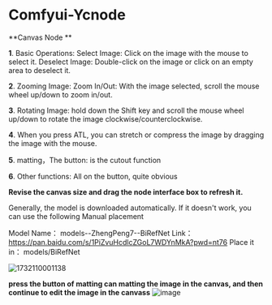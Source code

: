 # Comfyui-Ycnode
**Canvas Node **

**1**. Basic Operations:
Select Image: Click on the image with the mouse to select it.
Deselect Image: Double-click on the image or click on an empty area to deselect it.

**2**. Zooming Image:
Zoom In/Out: With the image selected, scroll the mouse wheel up/down to zoom in/out.

**3**. Rotating Image:
hold down the Shift key and scroll the mouse wheel up/down to rotate the image clockwise/counterclockwise.

**4**. When you press ATL, you can stretch or compress the image by dragging the image with the mouse.

**5**. matting，The button:  is the cutout function

**6**. Other functions:
All on the button, quite obvious

**Revise the canvas size and drag the node interface box to refresh it.**

Generally, the model is downloaded automatically. If it doesn't work, you can use the following
Manual placement

Model Name： models--ZhengPeng7--BiRefNet
Link：https://pan.baidu.com/s/1PiZvuHcdlcZGoL7WDYnMkA?pwd=nt76  Place it in： models/BiRefNet

![1732110001138](https://github.com/user-attachments/assets/372a14a5-8255-4768-9547-d8a6083bb76c)


**press the button of matting can matting the image in the canvas, and then continue to edit the image in the canvass**
![image](https://github.com/user-attachments/assets/faa4156c-e511-4c8c-9165-1a139fb8c894)

